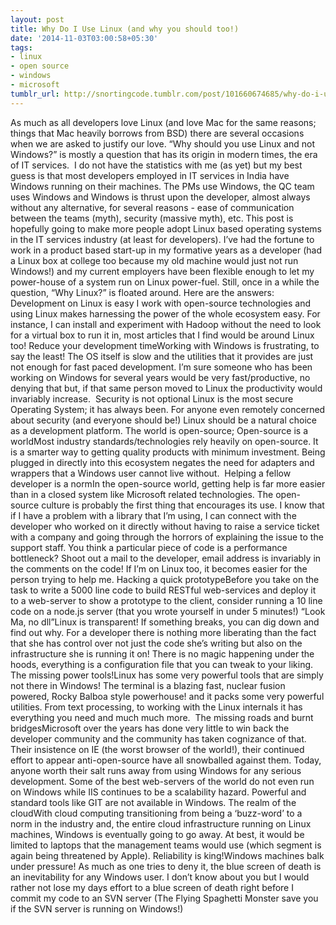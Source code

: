 ```yaml
---
layout: post
title: Why Do I Use Linux (and why you should too!)
date: '2014-11-03T03:00:58+05:30'
tags:
- linux
- open source
- windows
- microsoft
tumblr_url: http://snortingcode.tumblr.com/post/101660674685/why-do-i-use-linux-and-why-you-should-too
---
```

As much as all developers love Linux (and love Mac for the same reasons; things that Mac heavily borrows from BSD) there are several occasions when we are asked to justify our love. “Why should you use Linux and not Windows?” is mostly a question that has its origin in modern times, the era of IT services. 
I do not have the statistics with me (as yet) but my best guess is that most developers employed in IT services in India have Windows running on their machines. The PMs use Windows, the QC team uses Windows and Windows is thrust upon the developer, almost always without any alternative, for several reasons - ease of communication between the teams (myth), security (massive myth), etc.
This post is hopefully going to make more people adopt Linux based operating systems in the IT services industry (at least for developers). I’ve had the fortune to work in a product based start-up in my formative years as a developer (had a Linux box at college too because my old machine would just not run Windows!) and my current employers have been flexible enough to let my power-house of a system run on Linux power-fuel. Still, once in a while the question, “Why Linux?” is floated around. Here are the answers:
Development on Linux is easy I work with open-source technologies and using Linux makes harnessing the power of the whole ecosystem easy. For instance, I can install and experiment with Hadoop without the need to look for a virtual box to run it in, most articles that I find would be around Linux too!
Reduce your development timeWorking with Windows is frustrating, to say the least! The OS itself is slow and the utilities that it provides are just not enough for fast paced development. I’m sure someone who has been working on Windows for several years would be very fast/productive, no denying that but, if that same person moved to Linux the productivity would invariably increase. 
Security is not optional Linux is the most secure Operating System; it has always been. For anyone even remotely concerned about security (and everyone should be!) Linux should be a natural choice as a development platform.
The world is open-source; Open-source is a worldMost industry standards/technologies rely heavily on open-source. It is a smarter way to getting quality products with minimum investment. Being plugged in directly into this ecosystem negates the need for adapters and wrappers that a Windows user cannot live without. 
Helping a fellow developer is a normIn the open-source world, getting help is far more easier than in a closed system like Microsoft related technologies. The open-source culture is probably the first thing that encourages its use. I know that if I have a problem with a library that I’m using, I can connect with the developer who worked on it directly without having to raise a service ticket with a company and going through the horrors of explaining the issue to the support staff. You think a particular piece of code is a performance bottleneck? Shoot out a mail to the developer, email address is invariably in the comments on the code! If I’m on Linux too, it becomes easier for the person trying to help me.
Hacking a quick prototypeBefore you take on the task to write a 5000 line code to build RESTful web-services and deploy it to a web-server to show a prototype to the client, consider running a 10 line code on a node.js server (that you wrote yourself in under 5 minutes!)
“Look Ma, no dll”Linux is transparent! If something breaks, you can dig down and find out why. For a developer there is nothing more liberating than the fact that she has control over not just the code she’s writing but also on the infrastructure she is running it on! There is no magic happening under the hoods, everything is a configuration file that you can tweak to your liking.
The missing power tools!Linux has some very powerful tools that are simply not there in Windows! The terminal is a blazing fast, nuclear fusion powered, Rocky Balboa style powerhouse! and it packs some very powerful utilities. From text processing, to working with the Linux internals it has everything you need and much much more. 
The missing roads and burnt bridgesMicrosoft over the years has done very little to win back the developer community and the community has taken cognizance of that. Their insistence on IE (the worst browser of the world!), their continued effort to appear anti-open-source have all snowballed against them. Today, anyone worth their salt runs away from using Windows for any serious development. Some of the best web-servers of the world do not even run on Windows while IIS continues to be a scalability hazard. Powerful and standard tools like GIT are not available in Windows.
The realm of the cloudWith cloud computing transitioning from being a ‘buzz-word’ to a norm in the industry and, the entire cloud infrastructure running on Linux machines, Windows is eventually going to go away. At best, it would be limited to laptops that the management teams would use (which segment is again being threatened by Apple).
Reliability is king!Windows machines balk under pressure! As much as one tries to deny it, the blue screen of death is an inevitability for any Windows user. I don’t know about you but I would rather not lose my days effort to a blue screen of death right before I commit my code to an SVN server (The Flying Spaghetti Monster save you if the SVN server is running on Windows!)
